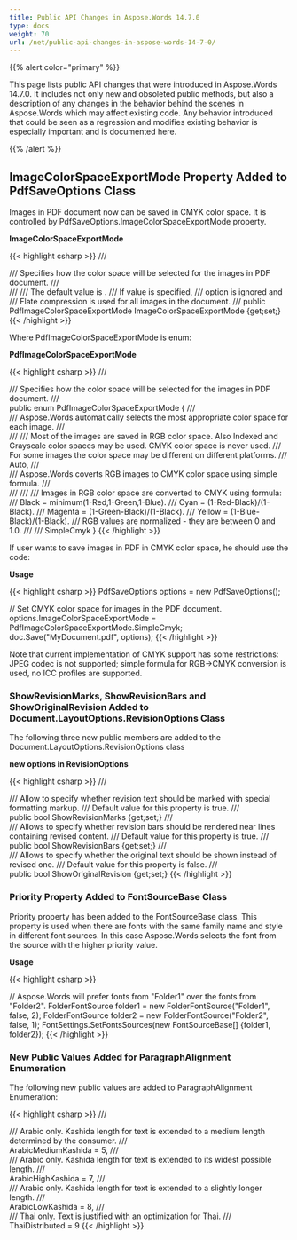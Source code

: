 ```yaml
---
title: Public API Changes in Aspose.Words 14.7.0
type: docs
weight: 70
url: /net/public-api-changes-in-aspose-words-14-7-0/
---
```


{{% alert color="primary" %}} 

This page lists public API changes that were introduced in Aspose.Words 14.7.0. It includes not only new and obsoleted public methods, but also a description of any changes in the behavior behind the scenes in Aspose.Words which may affect existing code. Any behavior introduced that could be seen as a regression and modifies existing behavior is especially important and is documented here.

{{% /alert %}} 

## ImageColorSpaceExportMode Property Added to PdfSaveOptions Class

Images in PDF document now can be saved in CMYK color space. It is controlled by PdfSaveOptions.ImageColorSpaceExportMode property.

**ImageColorSpaceExportMode**

{{< highlight csharp >}}
/// <summary>
/// Specifies how the color space will be selected for the images in PDF document.
/// </summary>
/// <remarks>
/// The default value is <see cref="PdfImageColorSpaceExportMode.Auto"/>.
/// If <see cref="PdfImageColorSpaceExportMode.SimpleCmyk"/> value is specified,
/// <see cref="ImageCompression"/> option is ignored and
/// Flate compression is used for all images in the document.
/// </remarks>
public PdfImageColorSpaceExportMode ImageColorSpaceExportMode {get;set;}
{{< /highlight >}}

Where PdfImageColorSpaceExportMode is enum:

**PdfImageColorSpaceExportMode**

{{< highlight csharp >}}
/// <summary>
/// Specifies how the color space will be selected for the images in PDF document.
/// </summary>
public enum PdfImageColorSpaceExportMode
{
/// <summary>
/// Aspose.Words automatically selects the most appropriate color space for each image.
/// </summary>
/// <remarks>
/// <para>Most of the images are saved in RGB color space. Also Indexed and Grayscale color spaces may be used. CMYK color space is never used.</para>
/// <para>For some images the color space may be different on different platforms.</para>
/// </remarks>
Auto,
/// <summary>
/// Aspose.Words coverts RGB images to CMYK color space using simple formula.
/// </summary>
/// <remarks>
/// <para>
/// Images in RGB color space are converted to CMYK using formula:
/// Black   = minimum(1-Red,1-Green,1-Blue).
/// Cyan    = (1-Red-Black)/(1-Black).
/// Magenta = (1-Green-Black)/(1-Black).
/// Yellow  = (1-Blue-Black)/(1-Black).
/// RGB values are normalized - they are between 0 and 1.0.
/// </para>
/// </remarks>
SimpleCmyk
}
{{< /highlight >}}

If user wants to save images in PDF in CMYK color space, he should use the code:

**Usage**

{{< highlight csharp >}}
PdfSaveOptions options = new PdfSaveOptions();

// Set CMYK color space for images in the PDF document.
options.ImageColorSpaceExportMode = PdfImageColorSpaceExportMode.SimpleCmyk;
doc.Save("MyDocument.pdf", options);
{{< /highlight >}}

Note that current implementation of CMYK support has some restrictions: JPEG codec is not supported; simple formula for RGB->CMYK conversion is used, no ICC profiles are supported.

### ShowRevisionMarks, ShowRevisionBars and ShowOriginalRevision Added to Document.LayoutOptions.RevisionOptions Class

The following three new public members are added to the Document.LayoutOptions.RevisionOptions class

**new options in RevisionOptions**

{{< highlight csharp >}}
/// <summary>
/// Allow to specify whether revision text should be marked with special formatting markup.
/// Default value for this property is <c>true</c>.
/// </summary>
public bool ShowRevisionMarks {get;set;}
/// <summary>
/// Allows to specify whether revision bars should be rendered near lines containing revised content.
/// Default value for this property is <c>true</c>.
/// </summary>
public bool ShowRevisionBars {get;set;}
/// <summary>
/// Allows to specify whether the original text should be shown instead of revised one.
/// Default value for this property is <c>false</c>.
/// </summary>
public bool ShowOriginalRevision {get;set;}
{{< /highlight >}}

### Priority Property Added to FontSourceBase Class

Priority property has been added to the FontSourceBase class. This property is used when there are fonts with the same family name and style in different font sources. In this case Aspose.Words selects the font from the source with the higher priority value.

**Usage**

{{< highlight csharp >}}

// Aspose.Words will prefer fonts from "Folder1" over the fonts from "Folder2".
FolderFontSource folder1 = new FolderFontSource("Folder1", false, 2);
FolderFontSource folder2 = new FolderFontSource("Folder2", false, 1);
FontSettings.SetFontsSources(new FontSourceBase[] {folder1, folder2});
{{< /highlight >}}

### New Public Values Added for ParagraphAlignment Enumeration

The following new public values are added to ParagraphAlignment Enumeration:

{{< highlight csharp >}}
/// <summary>
/// Arabic only. Kashida length for text is extended to a medium length determined by the consumer.
/// </summary>
ArabicMediumKashida = 5,
/// <summary>
/// Arabic only. Kashida length for text is extended to its widest possible length.
/// </summary>
ArabicHighKashida = 7,
/// <summary>
/// Arabic only. Kashida length for text is extended to a slightly longer length.
/// </summary>
ArabicLowKashida = 8,
/// <summary>
/// Thai only. Text is justified with an optimization for Thai.
/// </summary>
ThaiDistributed = 9
{{< /highlight >}}

